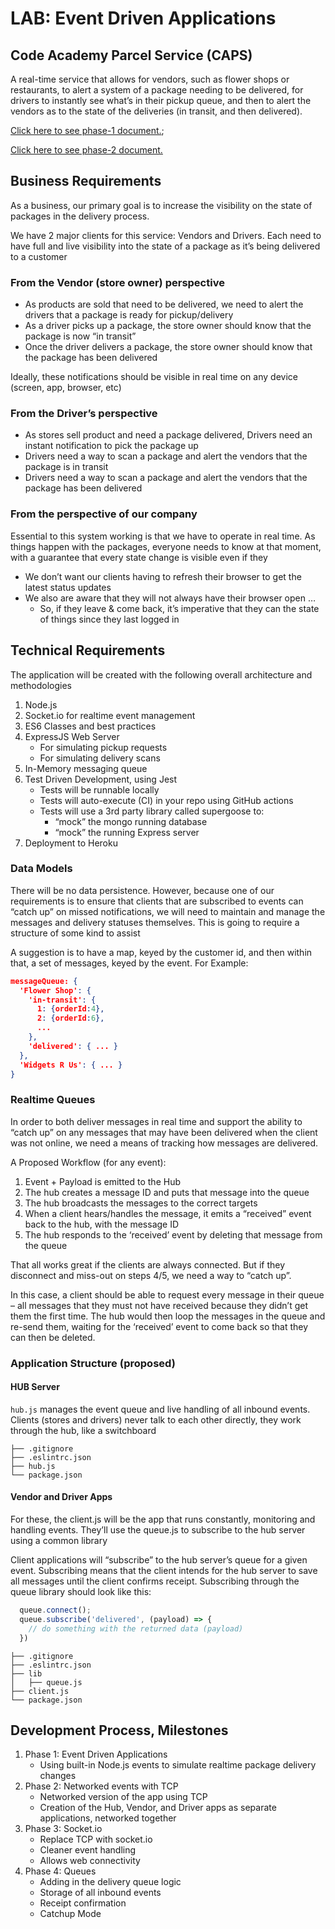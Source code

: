 # LAB: Event Driven Applications

## Code Academy Parcel Service (CAPS)

A real-time service that allows for vendors, such as flower shops or restaurants, to alert a system of a package needing to be delivered, for drivers to instantly see what’s in their pickup queue, and then to alert the vendors as to the state of the deliveries (in transit, and then delivered).

[Click here to see phase-1 document.](phase_docs/1.md);

[Click here to see phase-2 document.](phase_docs/2.md)

## Business Requirements

As a business, our primary goal is to increase the visibility on the state of packages in the delivery process.

We have 2 major clients for this service: Vendors and Drivers. Each need to have full and live visibility into the state of a package as it’s being delivered to a customer

### From the Vendor (store owner) perspective

- As products are sold that need to be delivered, we need to alert the drivers that a package is ready for pickup/delivery
- As a driver picks up a package, the store owner should know that the package is now “in transit”
- Once the driver delivers a package, the store owner should know that the package has been delivered

Ideally, these notifications should be visible in real time on any device (screen, app, browser, etc)

### From the Driver’s perspective

- As stores sell product and need a package delivered, Drivers need an instant notification to pick the package up
- Drivers need a way to scan a package and alert the vendors that the package is in transit
- Drivers need a way to scan a package and alert the vendors that the package has been delivered

### From the perspective of our company

Essential to this system working is that we have to operate in real time. As things happen with the packages, everyone needs to know at that moment, with a guarantee that every state change is visible even if they

- We don’t want our clients having to refresh their browser to get the latest status updates
- We also are aware that they will not always have their browser open …
  - So, if they leave & come back, it’s imperative that they can the state of things since they last logged in

## Technical Requirements

The application will be created with the following overall architecture and methodologies

1. Node.js
2. Socket.io for realtime event management
3. ES6 Classes and best practices
4. ExpressJS Web Server
    - For simulating pickup requests
    - For simulating delivery scans
5. In-Memory messaging queue
6. Test Driven Development, using Jest
    - Tests will be runnable locally
    - Tests will auto-execute (CI) in your repo using GitHub actions
    - Tests will use a 3rd party library called supergoose to:
        - “mock” the mongo running database
        - “mock” the running Express server
7. Deployment to Heroku

### Data Models

There will be no data persistence. However, because one of our requirements is to ensure that clients that are subscribed to events can “catch up” on missed notifications, we will need to maintain and manage the messages and delivery statuses themselves. This is going to require a structure of some kind to assist

A suggestion is to have a map, keyed by the customer id, and then within that, a set of messages, keyed by the event. For Example:

```json
messageQueue: {
  'Flower Shop': {
    'in-transit': {
      1: {orderId:4},
      2: {orderId:6},
      ...
    },
    'delivered': { ... }
  },
  'Widgets R Us': { ... }
}
```

### Realtime Queues

In order to both deliver messages in real time and support the ability to “catch up” on any messages that may have been delivered when the client was not online, we need a means of tracking how messages are delivered.

A Proposed Workflow (for any event):

1. Event + Payload is emitted to the Hub
2. The hub creates a message ID and puts that message into the queue
3. The hub broadcasts the messages to the correct targets
4. When a client hears/handles the message, it emits a “received” event back to the hub, with the message ID
5. The hub responds to the ‘received’ event by deleting that message from the queue

That all works great if the clients are always connected. But if they disconnect and miss-out on steps 4/5, we need a way to “catch up”.

In this case, a client should be able to request every message in their queue – all messages that they must not have received because they didn’t get them the first time. The hub would then loop the messages in the queue and re-send them, waiting for the ‘received’ event to come back so that they can then be deleted.

### Application Structure (proposed)

#### HUB Server

```hub.js``` manages the event queue and live handling of all inbound events. Clients (stores and drivers) never talk to each other directly, they work through the hub, like a switchboard

```cli
├── .gitignore
├── .eslintrc.json
├── hub.js
└── package.json
```

#### Vendor and Driver Apps

For these, the client.js will be the app that runs constantly, monitoring and handling events. They’ll use the queue.js to subscribe to the hub server using a common library

Client applications will “subscribe” to the hub server’s queue for a given event. Subscribing means that the client intends for the hub server to save all messages until the client confirms receipt. Subscribing through the queue library should look like this:

```javascript
  queue.connect();
  queue.subscribe('delivered', (payload) => {
    // do something with the returned data (payload)
  })
```

```cli
├── .gitignore
├── .eslintrc.json
├── lib
│   ├── queue.js
├── client.js
└── package.json
```

## Development Process, Milestones

1. Phase 1: Event Driven Applications
    - Using built-in Node.js events to simulate realtime package delivery changes
2. Phase 2: Networked events with TCP
    - Networked version of the app using TCP
    - Creation of the Hub, Vendor, and Driver apps as separate applications, networked together
3. Phase 3: Socket.io
    - Replace TCP with socket.io
    - Cleaner event handling
    - Allows web connectivity
4. Phase 4: Queues
    - Adding in the delivery queue logic
    - Storage of all inbound events
    - Receipt confirmation
    - Catchup Mode

